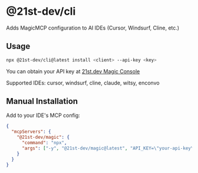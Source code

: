 # @21st-dev/cli

Adds MagicMCP configuration to AI IDEs (Cursor, Windsurf, Cline, etc.)

## Usage

```bash
npx @21st-dev/cli@latest install <client> --api-key <key>
```

You can obtain your API key at [21st.dev Magic Console](https://21st.dev/magic/console)

Supported IDEs: cursor, windsurf, cline, claude, witsy, enconvo

## Manual Installation

Add to your IDE's MCP config:

```json
{
  "mcpServers": {
    "@21st-dev/magic": {
      "command": "npx",
      "args": ["-y", "@21st-dev/magic@latest", "API_KEY=\"your-api-key\""]
    }
  }
}
```
